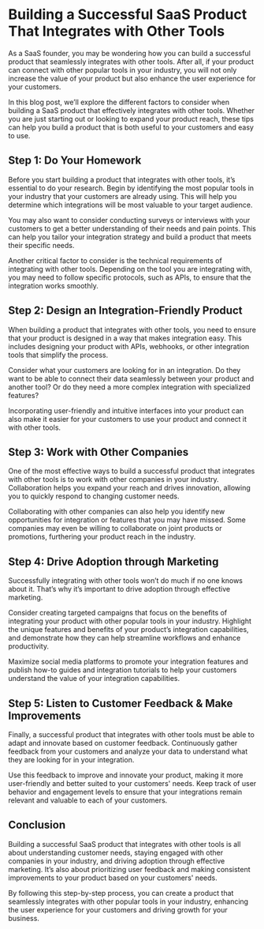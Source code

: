 # Building a Successful SaaS Product That Integrates with Other Tools

As a SaaS founder, you may be wondering how you can build a successful product that seamlessly integrates with other tools. After all, if your product can connect with other popular tools in your industry, you will not only increase the value of your product but also enhance the user experience for your customers.

In this blog post, we’ll explore the different factors to consider when building a SaaS product that effectively integrates with other tools. Whether you are just starting out or looking to expand your product reach, these tips can help you build a product that is both useful to your customers and easy to use.

## Step 1: Do Your Homework

Before you start building a product that integrates with other tools, it’s essential to do your research. Begin by identifying the most popular tools in your industry that your customers are already using. This will help you determine which integrations will be most valuable to your target audience.

You may also want to consider conducting surveys or interviews with your customers to get a better understanding of their needs and pain points. This can help you tailor your integration strategy and build a product that meets their specific needs.

Another critical factor to consider is the technical requirements of integrating with other tools. Depending on the tool you are integrating with, you may need to follow specific protocols, such as APIs, to ensure that the integration works smoothly.

## Step 2: Design an Integration-Friendly Product

When building a product that integrates with other tools, you need to ensure that your product is designed in a way that makes integration easy. This includes designing your product with APIs, webhooks, or other integration tools that simplify the process.

Consider what your customers are looking for in an integration. Do they want to be able to connect their data seamlessly between your product and another tool? Or do they need a more complex integration with specialized features?

Incorporating user-friendly and intuitive interfaces into your product can also make it easier for your customers to use your product and connect it with other tools.

## Step 3: Work with Other Companies

One of the most effective ways to build a successful product that integrates with other tools is to work with other companies in your industry. Collaboration helps you expand your reach and drives innovation, allowing you to quickly respond to changing customer needs.

Collaborating with other companies can also help you identify new opportunities for integration or features that you may have missed. Some companies may even be willing to collaborate on joint products or promotions, furthering your product reach in the industry.

## Step 4: Drive Adoption through Marketing

Successfully integrating with other tools won’t do much if no one knows about it. That’s why it’s important to drive adoption through effective marketing.

Consider creating targeted campaigns that focus on the benefits of integrating your product with other popular tools in your industry. Highlight the unique features and benefits of your product’s integration capabilities, and demonstrate how they can help streamline workflows and enhance productivity.

Maximize social media platforms to promote your integration features and publish how-to guides and integration tutorials to help your customers understand the value of your integration capabilities.

## Step 5: Listen to Customer Feedback & Make Improvements

Finally, a successful product that integrates with other tools must be able to adapt and innovate based on customer feedback. Continuously gather feedback from your customers and analyze your data to understand what they are looking for in your integration.

Use this feedback to improve and innovate your product, making it more user-friendly and better suited to your customers' needs. Keep track of user behavior and engagement levels to ensure that your integrations remain relevant and valuable to each of your customers.

## Conclusion

Building a successful SaaS product that integrates with other tools is all about understanding customer needs, staying engaged with other companies in your industry, and driving adoption through effective marketing. It’s also about prioritizing user feedback and making consistent improvements to your product based on your customers' needs.

By following this step-by-step process, you can create a product that seamlessly integrates with other popular tools in your industry, enhancing the user experience for your customers and driving growth for your business.